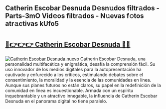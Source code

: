 ## Catherin Escobar Desnuda D𝚎sn𝚞dos filtr𝚊dos - Parts-3mO Vid𝚎os filtr𝚊dos - N𝚞evas f𝚘tos atr𝚊ctivas kUfo5

# <h2><a href="http://mb6zy1a.tromn.icu/?c=Catherin+Escobar+Desnuda">🔗👉👉👉 Catherin Escobar Desnuda 🔗🔗</a></h2>

[![Catherin Escobar Desnuda nuevo](https://i.imgur.com/pEAQMta.gif)](http://mb6zy1a.tromn.icu/?c=Catherin+Escobar+Desnuda)
Catherin Escobar Desnuda, una personalidad multifacética y enigmática, desafía la comprensión fácil. Su uso innovador de los medios digitales para la autopresentación ha cautivado y enfurecido a los críticos, estimulando debates sobre el consentimiento, la moralidad y la esencia de las comunidades en línea. Aunque sus planes futuros no están claros, su papel en la redefinición de la comunidad en línea es incuestionable. Armada con un espíritu inquebrantable y un atractivo innegable, la influencia de Catherin Escobar Desnuda en el panorama digital no tiene paralelo.
